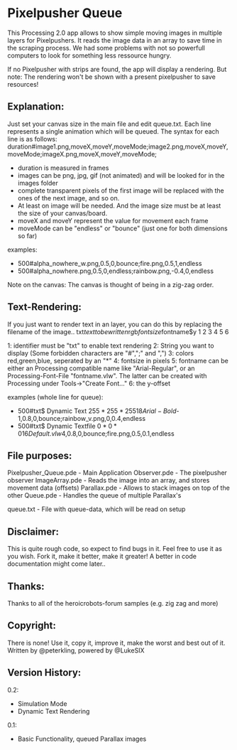 Pixelpusher Queue
=================

This Processing 2.0 app allows to show simple moving images in multiple layers for Pixelpushers. It reads the image data in an array to save time in the scraping process. We had some problems with not so powerfull computers to look for something less ressource hungry.

If no Pixelpusher with strips are found, the app will display a rendering. But note: The rendering won't be shown with a present pixelpusher to save resources!


Explanation:
------------
Just set your canvas size in the main file and edit queue.txt. Each line represents a single animation which will be queued. The syntax for each line is as follows:
duration#image1.png,moveX,moveY,moveMode;image2.png,moveX,moveY,moveMode;imageX.png,moveX,moveY,moveMode;

- duration is measured in frames
- images can be png, jpg, gif (not animated) and will be looked for in the images folder
- complete transparent pixels of the first image will be replaced with the ones of the next image, and so on.
- At least on image will be needed. And the image size must be at least the size of your canvas/board.
- moveX and moveY represent the value for movement each frame
- moveMode can be "endless" or "bounce" (just one for both dimensions so far)

examples:
- 500#alpha_nowhere_w.png,0.5,0,bounce;fire.png,0.5,1,endless
- 500#alpha_nowhere.png,0.5,0,endless;rainbow.png,-0.4,0,endless

Note on the canvas:
The canvas is thought of being in a zig-zag order. 


Text-Rendering:
---------------
If you just want to render text in an layer, you can do this by replacing the filename of the image..
txt$text to be written$r*g*b$fontsize$fontname$y
1   2                  3     4        5        6

1: identifier must be "txt" to enable text rendering
2: String you want to display (Some forbidden characters are "#",";" and ",")
3: colors red,green,blue, seperated by an "*"
4: fontsize in pixels
5: fontname can be either an Processing compatible name like "Arial-Regular", or an Processing-Font-File "fontname.vlw". The latter can be created with Processing under Tools->"Create Font..."
6: the y-offset

examples (whole line for queue):
- 500#txt$ Dynamic Text $255*255*255$18$Arial-Bold$-1,0.8,0,bounce;rainbow_v.png,0,0.4,endless
- 500#txt$ Dynamic Textfile $0*0*0$16$Default.vlw$4,0.8,0,bounce;fire.png,0.5,0.1,endless


File purposes:
--------------

Pixelpusher_Queue.pde - Main Application
Observer.pde - The pixelpusher observer
ImageArray.pde - Reads the image into an array, and stores movement data (offsets)
Parallax.pde - Allows to stack images on top of the other
Queue.pde - Handles the queue of multiple Parallax's 

queue.txt - File with queue-data, which will be read on setup


Disclaimer:
-----------
This is quite rough code, so expect to find bugs in it. Feel free to use it as you wish. Fork it, make it better, make it greater! A better in code documentation might come later..


Thanks:
-------
Thanks to all of the heroicrobots-forum samples (e.g. zig zag and more)


Copyright:
----------
There is none! Use it, copy it, improve it, make the worst and best out of it.
Written by @peterkling, powered by @LukeSIX


Version History:
----------------

0.2:
- Simulation Mode
- Dynamic Text Rendering

0.1:
- Basic Functionality, queued Parallax images

